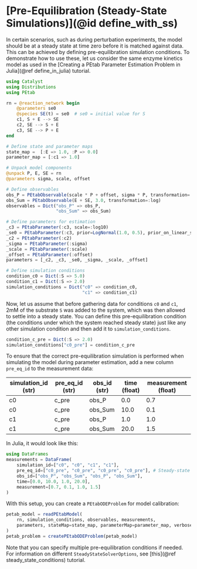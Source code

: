 # [Pre-Equilibration (Steady-State Simulations)](@id define_with_ss)

In certain scenarios, such as during perturbation experiments, the model should be at a steady state at time zero before it is matched against data. This can be achieved by defining pre-equilibration simulation conditions. To demonstrate how to use these, let us consider the same enzyme kinetics model as used in the [Creating a PEtab Parameter Estimation Problem in Julia](@ref define_in_julia) tutorial.

```julia
using Catalyst 
using Distributions
using PEtab

rn = @reaction_network begin
    @parameters se0
    @species SE(t) = se0  # se0 = initial value for S
    c1, S + E --> SE
    c2, SE --> S + E
    c3, SE --> P + E
end

# Define state and parameter maps
state_map =  [:E => 1.0, :P => 0.0]
parameter_map = [:c1 => 1.0]

# Unpack model components
@unpack P, E, SE = rn
@parameters sigma, scale, offset

# Define observables
obs_P = PEtabObservable(scale * P + offset, sigma * P, transformation=:lin)
obs_Sum = PEtabObservable(E + SE, 3.0, transformation=:log)
observables = Dict("obs_P" => obs_P, 
                   "obs_Sum" => obs_Sum) 

# Define parameters for estimation
_c3 = PEtabParameter(:c3, scale=:log10)
_se0 = PEtabParameter(:c3, prior=LogNormal(1.0, 0.5), prior_on_linear_scale=true)
_c2 = PEtabParameter(:c2)
_sigma = PEtabParameter(:sigma)
_scale = PEtabParameter(:scale)
_offset = PEtabParameter(:offset)
parameters = [_c2, _c3, _se0, _sigma, _scale, _offset]

# Define simulation conditions
condition_c0 = Dict(:S => 5.0)
condition_c1 = Dict(:S => 2.0)
simulation_conditions = Dict("c0" => condition_c0, 
                             "c1" => condition_c1)
```

Now, let us assume that before gathering data for conditions `c0` and `c1`, 2mM of the substrate `S` was added to the system, which was then allowed to settle into a steady state. You can define this pre-equilibration condition (the conditions under which the system reached steady state) just like any other simulation condition and then add it to `simulation_conditions`.

```julia
condition_c_pre = Dict(:S => 2.0)
simulation_conditions["c0_pre"] = condition_c_pre
```

To ensure that the correct pre-equilibration simulation is performed when simulating the model during parameter estimation, add a new column `pre_eq_id` to the measurement data:

| simulation_id (str) | pre\_eq\_id (str) | obs_id (str) | time (float) | measurement (float) |
|---------------------|-----------------|--------------|--------------|---------------------|
| c0                  | c_pre           | obs_P        | 0.0          | 0.7                 |
| c0                  | c_pre           | obs_Sum      | 10.0         | 0.1                 |
| c1                  | c_pre           | obs_P        | 1.0          | 1.0                 |
| c1                  | c_pre           | obs_Sum      | 20.0         | 1.5                 |

In Julia, it would look like this:

```julia
using DataFrames
measurements = DataFrame(
    simulation_id=["c0", "c0", "c1", "c1"],
    pre_eq_id=["c0_pre", "c0_pre", "c0_pre", "c0_pre"], # Steady-state pre-eq simulations 
    obs_id=["obs_P", "obs_Sum", "obs_P", "obs_Sum"],
    time=[0.0, 10.0, 1.0, 20.0],
    measurement=[0.7, 0.1, 1.0, 1.5]
)
```

With this setup, you can create a `PEtabODEProblem` for model calibration:

```julia
petab_model = readPEtabModel(
    rn, simulation_conditions, observables, measurements,
    parameters, stateMap=state_map, parameterMap=parameter_map, verbose=true
)
petab_problem = createPEtabODEProblem(petab_model)  
```

Note that you can specify multiple pre-equilibration conditions if needed. For information on different `SteadyStateSolverOptions`, see [this](@ref steady_state_conditions) tutorial.